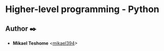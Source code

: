 # Higher-level programming - Python

## Author :black_nib:

* **Mikael Teshome** <[mikael394](https://github.com/mikael394)>
